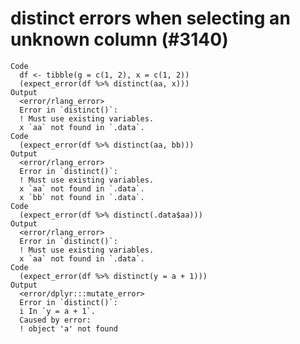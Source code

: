 # distinct errors when selecting an unknown column (#3140)

    Code
      df <- tibble(g = c(1, 2), x = c(1, 2))
      (expect_error(df %>% distinct(aa, x)))
    Output
      <error/rlang_error>
      Error in `distinct()`:
      ! Must use existing variables.
      x `aa` not found in `.data`.
    Code
      (expect_error(df %>% distinct(aa, bb)))
    Output
      <error/rlang_error>
      Error in `distinct()`:
      ! Must use existing variables.
      x `aa` not found in `.data`.
      x `bb` not found in `.data`.
    Code
      (expect_error(df %>% distinct(.data$aa)))
    Output
      <error/rlang_error>
      Error in `distinct()`:
      ! Must use existing variables.
      x `aa` not found in `.data`.
    Code
      (expect_error(df %>% distinct(y = a + 1)))
    Output
      <error/dplyr:::mutate_error>
      Error in `distinct()`:
      i In `y = a + 1`.
      Caused by error:
      ! object 'a' not found

